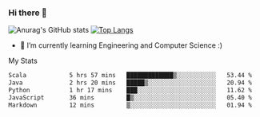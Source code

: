 ### Hi there 👋

![Anurag's GitHub stats](https://github-readme-stats.vercel.app/api?username=MatteoIorio11&show_icons=true&theme=dark) 
[![Top Langs](https://github-readme-stats.vercel.app/api/top-langs/?username=MatteoIorio11&theme=dark)](https://github.com/MatteoIorio11/github-readme-stats)

- 🌱 I’m currently learning Engineering and Computer Science :)

<!--
**MatteoIorio11/MatteoIorio11** is a ✨ _special_ ✨ repository because its `README.md` (this file) appears on your GitHub profile.

Here are some ideas to get you started:

- 🔭 I’m currently working on ...
- 🌱 I’m currently learning ...
- 👯 I’m looking to collaborate on ...
- 🤔 I’m looking for help with ...
- 💬 Ask me about ...
- 📫 How to reach me: ...
- 😄 Pronouns: ...
- ⚡ Fun fact: ...
-->
My Stats
<!--START_SECTION:waka-->

```txt
Scala            5 hrs 57 mins   █████████████▒░░░░░░░░░░░   53.44 %
Java             2 hrs 20 mins   █████▒░░░░░░░░░░░░░░░░░░░   20.94 %
Python           1 hr 17 mins    ███░░░░░░░░░░░░░░░░░░░░░░   11.62 %
JavaScript       36 mins         █▒░░░░░░░░░░░░░░░░░░░░░░░   05.40 %
Markdown         12 mins         ▒░░░░░░░░░░░░░░░░░░░░░░░░   01.94 %
```

<!--END_SECTION:waka-->
